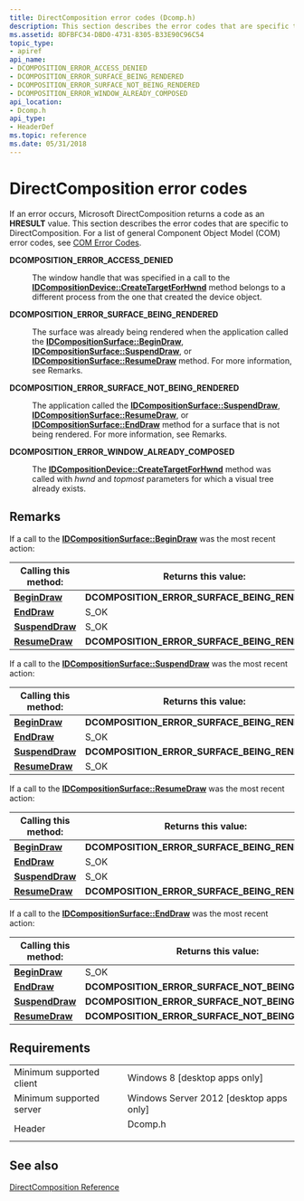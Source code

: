 ```yaml
---
title: DirectComposition error codes (Dcomp.h)
description: This section describes the error codes that are specific to DirectComposition.
ms.assetid: 8DFBFC34-DBD0-4731-8305-B33E90C96C54
topic_type:
- apiref
api_name:
- DCOMPOSITION_ERROR_ACCESS_DENIED
- DCOMPOSITION_ERROR_SURFACE_BEING_RENDERED
- DCOMPOSITION_ERROR_SURFACE_NOT_BEING_RENDERED
- DCOMPOSITION_ERROR_WINDOW_ALREADY_COMPOSED
api_location:
- Dcomp.h
api_type:
- HeaderDef
ms.topic: reference
ms.date: 05/31/2018
---
```


# DirectComposition error codes

If an error occurs, Microsoft DirectComposition returns a code as an **HRESULT** value. This section describes the error codes that are specific to DirectComposition. For a list of general Component Object Model (COM) error codes, see [COM Error Codes](https://docs.microsoft.com/windows/desktop/com/com-error-codes).

<dl> <dt>

<span id="DCOMPOSITION_ERROR_ACCESS_DENIED"></span><span id="dcomposition_error_access_denied"></span>**DCOMPOSITION\_ERROR\_ACCESS\_DENIED**
</dt> <dd> <dl> <dt>


</dt> <dt>



The window handle that was specified in a call to the [**IDCompositionDevice::CreateTargetForHwnd**](https://msdn.microsoft.com/en-us/library/Hh437396(v=VS.85).aspx) method belongs to a different process from the one that created the device object.


</dt> </dl> </dd> <dt>

<span id="DCOMPOSITION_ERROR_SURFACE_BEING_RENDERED"></span><span id="dcomposition_error_surface_being_rendered"></span>**DCOMPOSITION\_ERROR\_SURFACE\_BEING\_RENDERED**
</dt> <dd> <dl> <dt>


</dt> <dt>



The surface was already being rendered when the application called the [**IDCompositionSurface::BeginDraw**](https://msdn.microsoft.com/en-us/library/Hh449100(v=VS.85).aspx), [**IDCompositionSurface::SuspendDraw**](https://msdn.microsoft.com/en-us/library/Hh449106(v=VS.85).aspx), or [**IDCompositionSurface::ResumeDraw**](https://msdn.microsoft.com/en-us/library/Hh449104(v=VS.85).aspx) method. For more information, see Remarks.


</dt> </dl> </dd> <dt>

<span id="DCOMPOSITION_ERROR_SURFACE_NOT_BEING_RENDERED"></span><span id="dcomposition_error_surface_not_being_rendered"></span>**DCOMPOSITION\_ERROR\_SURFACE\_NOT\_BEING\_RENDERED**
</dt> <dd> <dl> <dt>


</dt> <dt>



The application called the [**IDCompositionSurface::SuspendDraw**](https://msdn.microsoft.com/en-us/library/Hh449106(v=VS.85).aspx), [**IDCompositionSurface::ResumeDraw**](https://msdn.microsoft.com/en-us/library/Hh449104(v=VS.85).aspx), or [**IDCompositionSurface::EndDraw**](https://msdn.microsoft.com/en-us/library/Hh449102(v=VS.85).aspx) method for a surface that is not being rendered. For more information, see Remarks.


</dt> </dl> </dd> <dt>

<span id="DCOMPOSITION_ERROR_WINDOW_ALREADY_COMPOSED"></span><span id="dcomposition_error_window_already_composed"></span>**DCOMPOSITION\_ERROR\_WINDOW\_ALREADY\_COMPOSED**
</dt> <dd> <dl> <dt>


</dt> <dt>



The [**IDCompositionDevice::CreateTargetForHwnd**](https://msdn.microsoft.com/en-us/library/Hh437396(v=VS.85).aspx) method was called with *hwnd* and *topmost* parameters for which a visual tree already exists.


</dt> </dl> </dd> </dl>

## Remarks

If a call to the [**IDCompositionSurface::BeginDraw**](https://msdn.microsoft.com/en-us/library/Hh449100(v=VS.85).aspx) was the most recent action:



| Calling this method:                                    | Returns this value:                               |
|---------------------------------------------------------|---------------------------------------------------|
| [**BeginDraw**](https://msdn.microsoft.com/en-us/library/Hh449100(v=VS.85).aspx)     | **DCOMPOSITION\_ERROR\_SURFACE\_BEING\_RENDERED** |
| [**EndDraw**](https://msdn.microsoft.com/en-us/library/Hh449102(v=VS.85).aspx)         | S\_OK                                             |
| [**SuspendDraw**](https://msdn.microsoft.com/en-us/library/Hh449106(v=VS.85).aspx) | S\_OK                                             |
| [**ResumeDraw**](https://msdn.microsoft.com/en-us/library/Hh449104(v=VS.85).aspx)   | **DCOMPOSITION\_ERROR\_SURFACE\_BEING\_RENDERED** |



 

If a call to the [**IDCompositionSurface::SuspendDraw**](https://msdn.microsoft.com/en-us/library/Hh449106(v=VS.85).aspx) was the most recent action:



| Calling this method:                                    | Returns this value:                               |
|---------------------------------------------------------|---------------------------------------------------|
| [**BeginDraw**](https://msdn.microsoft.com/en-us/library/Hh449100(v=VS.85).aspx)     | **DCOMPOSITION\_ERROR\_SURFACE\_BEING\_RENDERED** |
| [**EndDraw**](https://msdn.microsoft.com/en-us/library/Hh449102(v=VS.85).aspx)         | S\_OK                                             |
| [**SuspendDraw**](https://msdn.microsoft.com/en-us/library/Hh449106(v=VS.85).aspx) | **DCOMPOSITION\_ERROR\_SURFACE\_BEING\_RENDERED** |
| [**ResumeDraw**](https://msdn.microsoft.com/en-us/library/Hh449104(v=VS.85).aspx)   | S\_OK                                             |



 

If a call to the [**IDCompositionSurface::ResumeDraw**](https://msdn.microsoft.com/en-us/library/Hh449104(v=VS.85).aspx) was the most recent action:



| Calling this method:                                    | Returns this value:                                |
|---------------------------------------------------------|----------------------------------------------------|
| [**BeginDraw**](https://msdn.microsoft.com/en-us/library/Hh449100(v=VS.85).aspx)     | **DCOMPOSITION\_ERROR\_SURFACE\_BEING\_RENDERED**  |
| [**EndDraw**](https://msdn.microsoft.com/en-us/library/Hh449102(v=VS.85).aspx)         | S\_OK                                              |
| [**SuspendDraw**](https://msdn.microsoft.com/en-us/library/Hh449106(v=VS.85).aspx) | S\_OK                                              |
| [**ResumeDraw**](https://msdn.microsoft.com/en-us/library/Hh449104(v=VS.85).aspx)   | **DCOMPOSITION\_ERROR\_SURFACE\_BEING\_RENDERED.** |



 

If a call to the [**IDCompositionSurface::EndDraw**](https://msdn.microsoft.com/en-us/library/Hh449102(v=VS.85).aspx) was the most recent action:



| Calling this method:                                    | Returns this value:                                     |
|---------------------------------------------------------|---------------------------------------------------------|
| [**BeginDraw**](https://msdn.microsoft.com/en-us/library/Hh449100(v=VS.85).aspx)     | S\_OK                                                   |
| [**EndDraw**](https://msdn.microsoft.com/en-us/library/Hh449102(v=VS.85).aspx)         | **DCOMPOSITION\_ERROR\_SURFACE\_NOT\_BEING\_RENDERED.** |
| [**SuspendDraw**](https://msdn.microsoft.com/en-us/library/Hh449106(v=VS.85).aspx) | **DCOMPOSITION\_ERROR\_SURFACE\_NOT\_BEING\_RENDERED.** |
| [**ResumeDraw**](https://msdn.microsoft.com/en-us/library/Hh449104(v=VS.85).aspx)   | **DCOMPOSITION\_ERROR\_SURFACE\_NOT\_BEING\_RENDERED.** |



 

## Requirements



|                                     |                                                                                    |
|-------------------------------------|------------------------------------------------------------------------------------|
| Minimum supported client<br/> | Windows 8 \[desktop apps only\]<br/>                                         |
| Minimum supported server<br/> | Windows Server 2012 \[desktop apps only\]<br/>                               |
| Header<br/>                   | <dl> <dt>Dcomp.h</dt> </dl> |



## See also

<dl> <dt>

[DirectComposition Reference](reference.md)
</dt> </dl>

 

 





